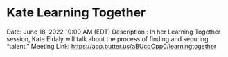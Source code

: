 # Kate Learning Together

Date: June 18, 2022 10:00 AM (EDT)
Description : In her Learning Together session, Kate Eldaly will talk about the process of finding and securing “talent.”
Meeting Link: https://app.butter.us/aBUcqOpp0/learningtogether